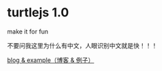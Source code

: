 # turtlejs 1.0
make it for fun

不要问我这里为什么有中文，人眼识别中文就是快！！！

[blog & example（博客 & 例子）](http://make-in-china.github.io/turtlejs)
